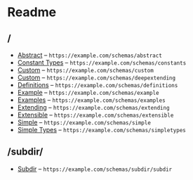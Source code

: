 

 # Readme



## /

* [Abstract](./abstract.schema.md) – `https://example.com/schemas/abstract`
* [Constant Types](./constants.schema.md) – `https://example.com/schemas/constants`
* [Custom](./custom.schema.md) – `https://example.com/schemas/custom`
* [Custom](./deepextending.schema.md) – `https://example.com/schemas/deepextending`
* [Definitions](./definitions.schema.md) – `https://example.com/schemas/definitions`
* [Example](./example.schema.md) – `https://example.com/schemas/example`
* [Examples](./examples.schema.md) – `https://example.com/schemas/examples`
* [Extending](./extending.schema.md) – `https://example.com/schemas/extending`
* [Extensible](./extensible.schema.md) – `https://example.com/schemas/extensible`
* [Simple](./simple.schema.md) – `https://example.com/schemas/simple`
* [Simple Types](./simpletypes.schema.md) – `https://example.com/schemas/simpletypes`

## /subdir/

* [Subdir](./subdir/subdir.schema.md) – `https://example.com/schemas/subdir/subdir`
